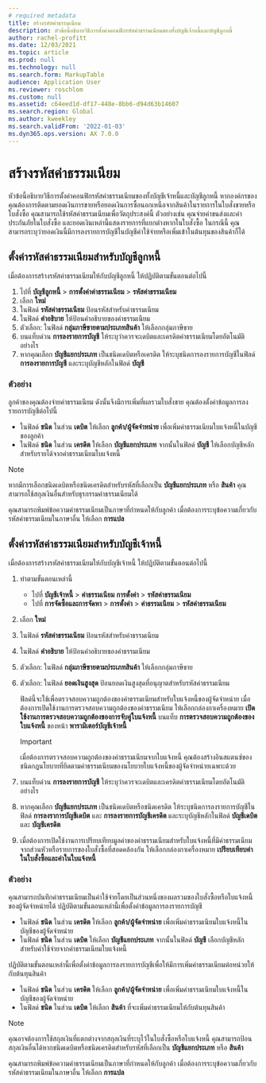 ```yaml
---
# required metadata
title: สร้างรหัสค่าธรรมเนียม
description: หัวข้อนี้อธิบายวิธีการตั้งค่าคอนฟิกรหัสค่าธรรมเนียมของทั้งบัญชีเจ้าหนี้และบัญชีลูกหนี้
author: rachel-profitt
ms.date: 12/03/2021
ms.topic: article
ms.prod: null
ms.technology: null
ms.search.form: MarkupTable
audience: Application User
ms.reviewer: roschlom
ms.custom: null
ms.assetid: c64eed1d-df17-448e-8bb6-d94d63b14607
ms.search.region: Global
ms.author: kweekley
ms.search.validFrom: '2022-01-03'
ms.dyn365.ops.version: AX 7.0.0
---
```


# <a name="create-charges-codes"></a>สร้างรหัสค่าธรรมเนียม

หัวข้อนี้อธิบายวิธีการตั้งค่าคอนฟิกรหัสค่าธรรมเนียมของทั้งบัญชีเจ้าหนี้และบัญชีลูกหนี้ หากองค์กรของคุณต้องการติดตามยอดเงินการขายหรือยอดเงินการซื้อนอกเหนือจากสินค้าในรายการในใบสั่งขายหรือใบสั่งซื้อ คุณสามารถใช้รหัสค่าธรรมเนียมเพื่อวัตถุประสงค์นี้ ตัวอย่างเช่น คุณจ่ายค่าขนส่งและค่าประกันภัยในใบสั่งซื้อ และยอดเงินเหล่านี้แสดงรายการที่แยกต่างหากในใบสั่งซื้อ ในกรณีนี้ คุณสามารถระบุว่ายอดเงินนี้มีการลงรายการบัญชีในบัญชีค่าใช้จ่ายหรือเพิ่มเข้าในต้นทุนของสินค้าก็ได้

## <a name="set-up-charges-codes-for-accounts-receivable"></a>ตั้งค่ารหัสค่าธรรมเนียมสำหรับบัญชีลูกหนี้

เมื่อต้องการสร้างรหัสค่าธรรมเนียมให้กับบัญชีลูกหนี้ ให้ปฏิบัติตามขั้นตอนต่อไปนี้

1. ไปที่ **บัญชีลูกหนี้** &gt; **การตั้งค่าค่าธรรมเนียม** &gt; **รหัสค่าธรรมเนียม**
2. เลือก **ใหม่**
3. ในฟิลด์ **รหัสค่าธรรมเนียม** ป้อนรหัสสำหรับค่าธรรมเนียม
3. ในฟิลด์ **คำอธิบาย** ให้ป้อนคำอธิบายของค่าธรรมเนียม
4. ตัวเลือก: ในฟิลด์ **กลุ่มภาษีขายตามประเภทสินค้า** ให้เลือกกลุ่มภาษีขาย
5. บนแท็บด่วน **การลงรายการบัญชี** ให้ระบุว่าควรจะเดบิตและเครดิตค่าธรรมเนียมโดยอัตโนมัติอย่างไร
6. หากคุณเลือก **บัญชีแยกประเภท** เป็นชนิดเดบิตหรือเครดิต ให้ระบุชนิดการลงรายการบัญชีในฟิลด์ **การลงรายการบัญชี** และระบุบัญชีหลักในฟิลด์ **บัญชี**

### <a name="example"></a>ตัวอย่าง

ลูกค้าของคุณต้องจ่ายค่าธรรมเนียม ดังนั้นจึงมีการเพิ่มที่ผลรวมใบสั่งขาย คุณต้องตั้งค่าข้อมูลการลงรายการบัญชีต่อไปนี้

- ในฟิลด์ **ชนิด** ในส่วน **เดบิต** ให้เลือก **ลูกค้า/ผู้จัดจำหน่าย** เพื่อเพิ่มค่าธรรมเนียมใบแจ้งหนี้ในบัญชีของลูกค้า
- ในฟิลด์ **ชนิด** ในส่วน **เครดิต** ให้เลือก **บัญชีแยกประเภท** จากนั้นในฟิลด์ **บัญชี** ให้เลือกบัญชีหลักสำหรับรายได้จากค่าธรรมเนียมใบแจ้งหนี้

> [!NOTE]
> หากมีการเลือกชนิดเดบิตหรือชนิดเครดิตสำหรับรหัสที่เลือกเป็น **บัญชีแยกประเภท** หรือ **สินค้า** คุณสามารถใช้สกุลเงินอื่นสำหรับธุรกรรมค่าธรรมเนียมได้

คุณสามารถพิมพ์ข้อความค่าธรรมเนียมเป็นภาษาที่กำหนดให้กับลูกค้า เมื่อต้องการระบุข้อความเกี่ยวกับรหัสค่าธรรมเนียมในภาษาอื่น ให้เลือก **การแปล**

## <a name="set-up-charges-codes-for-accounts-payable"></a>ตั้งค่ารหัสค่าธรรมเนียมสำหรับบัญชีเจ้าหนี้

เมื่อต้องการสร้างรหัสค่าธรรมเนียมให้กับบัญชีเจ้าหนี้ ให้ปฏิบัติตามขั้นตอนต่อไปนี้

1. ทำตามขั้นตอนเหล่านี้

    - ไปที่ **บัญชีเจ้าหนี้** &gt; **ค่าธรรมเนียม** **การตั้งค่า** &gt; **รหัสค่าธรรมเนียม**
    - ไปที่ **การจัดซื้อและการจัดหา** &gt; **การตั้งค่า** &gt; **ค่าธรรมเนียม** &gt; **รหัสค่าธรรมเนียม**

2. เลือก **ใหม่**
3. ในฟิลด์ **รหัสค่าธรรมเนียม** ป้อนรหัสสำหรับค่าธรรมเนียม
3. ในฟิลด์ **คำอธิบาย** ให้ป้อนคำอธิบายของค่าธรรมเนียม
4. ตัวเลือก: ในฟิลด์ **กลุ่มภาษีขายตามประเภทสินค้า** ให้เลือกกลุ่มภาษีขาย
5. ตัวเลือก: ในฟิลด์ **ยอดเงินสูงสุด** ป้อนยอดเงินสูงสุดที่อนุญาตสำหรับรหัสค่าธรรมเนียม

    ฟิลด์นี้จะใช้เพื่อตรวจสอบความถูกต้องของค่าธรรมเนียมสำหรับใบแจ้งหนี้ของผู้จัดจำหน่าย เมื่อต้องการเปิดใช้งานการตรวจสอบความถูกต้องของค่าธรรมเนียม ให้เลือกกล่องกาเครื่องหมาย **เปิดใช้งานการตรวจสอบความถูกต้องของการจับคู่ใบแจ้งหนี้** บนแท็บ **การตรวจสอบความถูกต้องของใบแจ้งหนี้** ของหน้า **พารามิเตอร์บัญชีเจ้าหนี้**

    > [!IMPORTANT]
    > เมื่อต้องการตรวจสอบความถูกต้องของค่าธรรมเนียมจากใบแจ้งหนี้ คุณต้องสร้างอินสแตนซ์ของชนิดกฎนโยบายที่ยึดตามค่าธรรมเนียมของนโยบายใบแจ้งหนี้ของผู้จัดจำหน่ายเฉพาะด้วย

6. บนแท็บด่วน **การลงรายการบัญชี** ให้ระบุว่าควรจะเดบิตและเครดิตค่าธรรมเนียมโดยอัตโนมัติอย่างไร
7. หากคุณเลือก **บัญชีแยกประเภท** เป็นชนิดเดบิตหรือชนิดเครดิต ให้ระบุชนิดการลงรายการบัญชีในฟิลด์ **การลงราการบัญชีเดบิต** และ **การลงรายการบัญชีเครดิต** และระบุบัญชีหลักในฟิลด์ **บัญชีเดบิต** และ **บัญชีเครดิต**
8. เมื่อต้องการเปิดใช้งานการเปรียบเทียบมูลค่าของค่าธรรมเนียมสำหรับใบแจ้งหนี้ที่มีค่าธรรมเนียมจากส่วนหัวหรือรายการของใบสั่งซื้อที่สอดคล้องกัน ให้เลือกกล่องกาเครื่องหมาย **เปรียบเทียบค่าในใบสั่งซื้อและค่าในใบแจ้งหนี้**

### <a name="example"></a>ตัวอย่าง

คุณสามารถบันทึกค่าธรรมเนียมเป็นค่าใช้จ่ายโดยเป็นส่วนหนึ่งของผลรวมของใบสั่งซื้อหรือใบแจ้งหนี้ของผู้จัดจำหน่ายได้ ปฏิบัติตามขั้นตอนเหล่านี้เพื่อตั้งค่าข้อมูลการลงรายการบัญชี 

- ในฟิลด์ **ชนิด** ในส่วน **เครดิต** ให้เลือก **ลูกค้า/ผู้จัดจำหน่าย** เพื่อเพิ่มค่าธรรมเนียมใบแจ้งหนี้ในบัญชีของผู้จัดจำหน่าย
- ในฟิลด์ **ชนิด** ในส่วน **เดบิต** ให้เลือก **บัญชีแยกประเภท** จากนั้นในฟิลด์ **บัญชี** เลือกบัญชีหลักสำหรับค่าใช้จ่ายจากค่าธรรมเนียมใบแจ้งหนี้

ปฏิบัติตามขั้นตอนเหล่านี้เพื่อตั้งค่าข้อมูลการลงรายการบัญชีเพื่อให้มีการเพิ่มค่าธรรมเนียมต่อหน่วยให้กับต้นทุนสินค้า

- ในฟิลด์ **ชนิด** ในส่วน **เครดิต** ให้เลือก **ลูกค้า/ผู้จัดจำหน่าย** เพื่อเพิ่มค่าธรรมเนียมใบแจ้งหนี้ในบัญชีของผู้จัดจำหน่าย
- ในฟิลด์ **ชนิด** ในส่วน **เดบิต** ให้เลือก **สินค้า** ที่จะเพิ่มค่าธรรมเนียมให้กับต้นทุนสินค้า

> [!NOTE]
> คุณอาจต้องการใช้สกุลเงินที่แตกต่างจากสกุลเงินที่ระบุไว้ในใบสั่งซื้อหรือใบแจ้งหนี้ คุณสามารถป้อนสกุลเงินอื่นได้หากชนิดเดบิตหรือชนิดเครดิตสำหรับรหัสที่เลือกเป็น **บัญชีแยกประเภท** หรือ **สินค้า**

คุณสามารถพิมพ์ข้อความค่าธรรมเนียมเป็นภาษาที่กำหนดให้กับลูกค้า เมื่อต้องการระบุข้อความเกี่ยวกับรหัสค่าธรรมเนียมในภาษาอื่น ให้เลือก **การแปล**
